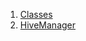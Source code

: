 

1. [Classes](services_hive_manager/services_hive_manager-library.html#classes)
2. [HiveManager](services_hive_manager/HiveManager-class.html)
